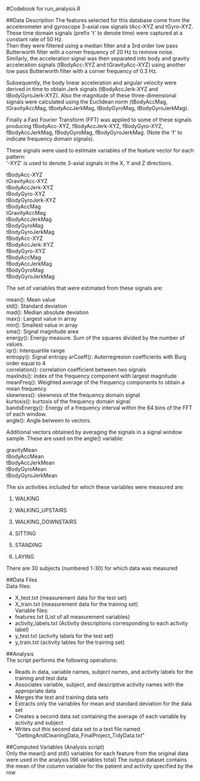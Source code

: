 #Codebook for run_analysis.R
  
##Data Description
The features selected for this database come from the accelerometer and gyroscope 3-axial raw signals tAcc-XYZ and tGyro-XYZ. 
These time domain signals (prefix 't' to denote time) were captured at a constant rate of 50 Hz.  
Then they were filtered using a median filter and a 3rd order low pass Butterworth filter with a corner frequency of 20 Hz to remove noise.  
Similarly, the acceleration signal was then separated into body and gravity acceleration signals (tBodyAcc-XYZ and tGravityAcc-XYZ) using 
another low pass Butterworth filter with a corner frequency of 0.3 Hz.  
  
Subsequently, the body linear acceleration and angular velocity were derived in time to obtain Jerk signals (tBodyAccJerk-XYZ and tBodyGyroJerk-XYZ). 
Also the magnitude of these three-dimensional signals were calculated using the Euclidean norm (tBodyAccMag, tGravityAccMag, tBodyAccJerkMag, 
tBodyGyroMag, tBodyGyroJerkMag).  
  
Finally a Fast Fourier Transform (FFT) was applied to some of these signals producing fBodyAcc-XYZ, fBodyAccJerk-XYZ, fBodyGyro-XYZ, fBodyAccJerkMag, 
fBodyGyroMag, fBodyGyroJerkMag. (Note the 'f' to indicate frequency domain signals).  
  
These signals were used to estimate variables of the feature vector for each pattern:  
'-XYZ' is used to denote 3-axial signals in the X, Y and Z directions.  
  
tBodyAcc-XYZ  
tGravityAcc-XYZ  
tBodyAccJerk-XYZ  
tBodyGyro-XYZ  
tBodyGyroJerk-XYZ  
tBodyAccMag  
tGravityAccMag  
tBodyAccJerkMag  
tBodyGyroMag  
tBodyGyroJerkMag  
fBodyAcc-XYZ  
fBodyAccJerk-XYZ  
fBodyGyro-XYZ  
fBodyAccMag  
fBodyAccJerkMag  
fBodyGyroMag  
fBodyGyroJerkMag  
  
The set of variables that were estimated from these signals are:  
  
mean(): Mean value  
std(): Standard deviation  
mad(): Median absolute deviation   
max(): Largest value in array  
min(): Smallest value in array  
sma(): Signal magnitude area  
energy(): Energy measure. Sum of the squares divided by the number of values.   
iqr(): Interquartile range  
entropy(): Signal entropy 
arCoeff(): Autorregresion coefficients with Burg order equal to 4  
correlation(): correlation coefficient between two signals  
maxInds(): index of the frequency component with largest magnitude  
meanFreq(): Weighted average of the frequency components to obtain a mean frequency  
skewness(): skewness of the frequency domain signal  
kurtosis(): kurtosis of the frequency domain signal  
bandsEnergy(): Energy of a frequency interval within the 64 bins of the FFT of each window.  
angle(): Angle between to vectors.  
  
Additional vectors obtained by averaging the signals in a signal window sample. These are used on the angle() variable:  
  
gravityMean  
tBodyAccMean  
tBodyAccJerkMean  
tBodyGyroMean  
tBodyGyroJerkMean  
  
The six activities included for which these variables were measured are:   
1. WALKING
  
2. WALKING_UPSTAIRS
  
3. WALKING_DOWNSTAIRS
  
4. SITTING
  
5. STANDING
  
6. LAYING
  
  
There are 30 subjects (numbered 1-30) for which data was measured  
  
##Data Files  
Data files:  
- X_test.txt		(measurement data for the test set)  
- X_train.txt		(measurement data for the training set)  
Variable files:  
- features.txt		(List of all measurement variables)  
- activity_labels.txt 	(Activity descriptions corresponding to each activity label)  
- y_test.txt		(activity labels for the test set)  
- y_train.txt 		(activity lables for the training set)  
  
##Analysis  
The script performs the following operations:  
- Reads in data, variable names, subject names, and activity labels for the training and test data  
- Associates variable, subject, and descriptive activity names with the appropriate data  
- Merges the test and training data sets  
- Extracts only the variables for mean and standard deviation for the data set  
- Creates a second data set containing the average of each variable by activity and subject  
- Writes out this second data set to a text file named "GettingAndCleaningData_FinalProject_TidyData.txt"  
  
##Computed Variables (Analysis script)  
Only the mean() and std() variables for each feature from the original data were used in the analysis (66 variables total)
The output dataset contains the mean of the column variable for the patient and activity specified by the row